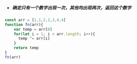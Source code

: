 + ##### 确定只有一个数字出现一次，其他均出现两次，返回这个数字  
```js
const arr = [1,1,2,2,3,4,4]
function fn(arr){
    var temp = arr[0]
    for(let i = 1; i < arr.length; i++){
      temp ^= arr[i]
    }
    return temp
}
fn(arr)
```  
